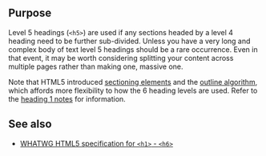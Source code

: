 ## Purpose

Level 5 headings (`<h5>`) are used if any sections headed by a level 4 heading need to be further sub-divided. Unless you have a very long and complex body of text level 5 headings should be a rare occurrence. Even in that event, it may be worth considering splitting your content across multiple pages rather than making one, massive one.

Note that HTML5 introduced [sectioning elements](https://html.spec.whatwg.org/multipage/dom.html#sectioning-content-2) and the [outline algorithm](https://html.spec.whatwg.org/multipage/semantics.html#outlines), which affords more flexibility to how the 6 heading levels are used. Refer to the [heading 1 notes](heading-1) for information.

## See also

* [WHATWG HTML5 specification for `<h1>` - `<h6>`](https://html.spec.whatwg.org/multipage/semantics.html#the-h1,-h2,-h3,-h4,-h5,-and-h6-elements)
